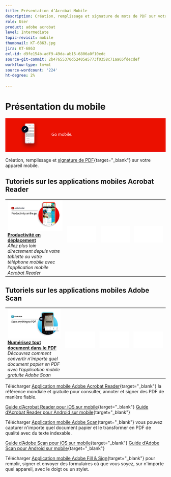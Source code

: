 ```yaml
---
title: Présentation d’Acrobat Mobile
description: Création, remplissage et signature de mots de PDF sur votre appareil mobile
role: User
product: adobe acrobat
level: Intermediate
topic-revisit: mobile
thumbnail: KT-6863.jpg
jira: KT-6863
exl-id: d9fe154b-adf9-49da-ab15-6806a0f10edc
source-git-commit: 2b47655370d52405e5773f0358c71aa65fdecdef
workflow-type: tm+mt
source-wordcount: '224'
ht-degree: 2%

---
```


# Présentation du mobile

![Image mobile Acrobat](../assets/Hero-Mobile.png)

Création, remplissage et [signature de PDF](https://www.adobe.com/fr/acrobat/online/sign-pdf.html){target="_blank"}  sur votre appareil mobile.

## Tutoriels sur les applications mobiles Acrobat Reader

<table style="table-layout:fixed">
<tr>
  <td>
    <a href="../getting-started/productivity.md">
      <img alt="Productivité en déplacement" src="../assets/Productivity_1280.png" />
    </a>
    <div>
     <a href="../getting-started/productivity.md"><strong>Productivité en déplacement</strong></a>
    </div>
    <em>Allez plus loin directement depuis votre tablette ou votre téléphone mobile avec l’application mobile Acrobat Reader</em>
    <br>
  </td>
  <td>
   <img alt="Espaceur" src="../assets/Whitespacer.png" />
    <div>
    <br>
  </td>
  <td>
   <img alt="Espaceur" src="../assets/Whitespacer.png" />
    <div>
    <br>
  </td>
   <td>
   <img alt="Espaceur" src="../assets/Whitespacer.png" />
    <div>
    <br>
  </td>
</tr>
</table>

## Tutoriels sur les applications mobiles Adobe Scan

<table style="table-layout:fixed">
<tr>
  <td>
    <a href="scan-mobile-app.md">
      <img alt="Numérisez tout document dans le PDF" src="../assets/Scanmobile.png" />
    </a>
    <div>
     <a href="scan-mobile-app.md"><strong>Numérisez tout document dans le PDF</strong></a>
    </div>
    <em>Découvrez comment convertir n’importe quel document papier en PDF avec l’application mobile gratuite Adobe Scan</em>
    <br>
  </td>
  <td>
   <img alt="Espaceur" src="../assets/Whitespacer.png" />
    <div>
    <br>
  </td>
  <td>
   <img alt="Espaceur" src="../assets/Whitespacer.png" />
    <div>
    <br>
  </td>
   <td>
   <img alt="Espaceur" src="../assets/Whitespacer.png" />
    <div>
    <br>
  </td>
</tr>
</table>

Télécharger [Application mobile Adobe Acrobat Reader](https://www.adobe.com/acrobat/mobile/acrobat-reader.html){target="_blank"} la référence mondiale et gratuite pour consulter, annoter et signer des PDF de manière fiable.

[Guide d’Acrobat Reader pour iOS sur mobile](https://www.adobe.com/devnet-docs/acrobat/ios/en/){target="_blank"}
[Guide d’Acrobat Reader pour Android sur mobile](https://www.adobe.com/devnet-docs/acrobat/android/en/){target="_blank"}

Télécharger [Application mobile Adobe Scan](https://www.adobe.com/acrobat/mobile/scanner-app.html){target="_blank"} vous pouvez capturer n&#39;importe quel document papier et le transformer en PDF de qualité avec du texte indexable.

[Guide d’Adobe Scan pour iOS sur mobile](https://www.adobe.com/devnet-docs/adobescan/ios/en/){target="_blank"}
[Guide d’Adobe Scan pour Android sur mobile](https://www.adobe.com/devnet-docs/adobescan/android/en/){target="_blank"}

Télécharger [Application mobile Adobe Fill &amp; Sign](https://www.adobe.com/acrobat/mobile/fill-sign-pdfs.html){target="_blank"} pour remplir, signer et envoyer des formulaires où que vous soyez, sur n&#39;importe quel appareil, avec le doigt ou un stylet.
